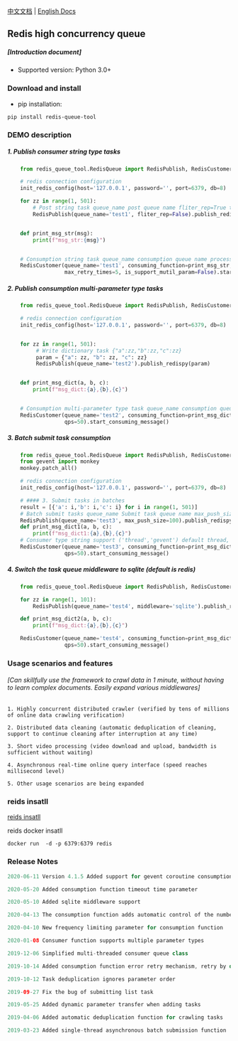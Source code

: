 [中文文档](README.md)  | [English Docs](README_EN.md)  
## Redis high concurrency queue 
##### [Introduction document]

* Supported version: Python 3.0+

### Download and install

* pip installation:
```shell
pip install redis-queue-tool
```

### DEMO description

##### 1. Publish consumer string type tasks
```python
    from redis_queue_tool.RedisQueue import RedisPublish, RedisCustomer, init_redis_config

    # redis connection configuration
    init_redis_config(host='127.0.0.1', password='', port=6379, db=8)

    for zz in range(1, 501):
        # Post string task queue_name post queue name fliter_rep=True task automatically deduplicates (default False)
        RedisPublish(queue_name='test1', fliter_rep=False).publish_redispy_str(zz)


    def print_msg_str(msg):
        print(f"msg_str:{msg}")


    # Consumption string task queue_name consumption queue name process_num process number (default value 1) threads_num thread number (default value 50) max_retry_times error maximum number of automatic retries (default value 3)
    RedisCustomer(queue_name='test1', consuming_function=print_msg_str, process_num=2, threads_num=100,
                  max_retry_times=5, is_support_mutil_param=False).start_consuming_message()
```

##### 2. Publish consumption multi-parameter type tasks
```python
    from redis_queue_tool.RedisQueue import RedisPublish, RedisCustomer, init_redis_config

    # redis connection configuration
    init_redis_config(host='127.0.0.1', password='', port=6379, db=8)


    for zz in range(1, 501):
         # Write dictionary task {"a":zz,"b":zz,"c":zz}
         param = {"a": zz, "b": zz, "c": zz}
         RedisPublish(queue_name='test2').publish_redispy(param)


    def print_msg_dict(a, b, c):
        print(f"msg_dict:{a},{b},{c}")


    # Consumption multi-parameter type task queue_name consumption queue name qps consumption tasks per second (no limit by default)
    RedisCustomer(queue_name='test2', consuming_function=print_msg_dict,
                  qps=50).start_consuming_message()
```

##### 3. Batch submit task consumption

```python
    from redis_queue_tool.RedisQueue import RedisPublish, RedisCustomer, init_redis_config
    from gevent import monkey
    monkey.patch_all()

    # redis connection configuration
    init_redis_config(host='127.0.0.1', password='', port=6379, db=8)

    # #### 3. Submit tasks in batches
    result = [{'a': i,'b': i,'c': i} for i in range(1, 501)]
    # Batch submit tasks queue_name Submit task queue name max_push_size Number of batch submission records per time (default 50)
    RedisPublish(queue_name='test3', max_push_size=100).publish_redispy_list(result)
    def print_msg_dict1(a, b, c):
        print(f"msg_dict1:{a},{b},{c}")
    # Consumer type string support ('thread','gevent') default thread, if you use gevent, please add at the beginning of the code: from gevent import monkey monkey.patch_all()
    RedisCustomer(queue_name='test3', consuming_function=print_msg_dict1, customer_type='gevent',
                  qps=50).start_consuming_message()
```

##### 4. Switch the task queue middleware to sqlite (default is redis)

```python
    from redis_queue_tool.RedisQueue import RedisPublish, RedisCustomer

    for zz in range(1, 101):
        RedisPublish(queue_name='test4', middleware='sqlite').publish_redispy(a=zz, b=zz, c=zz)

    def print_msg_dict2(a, b, c):
        print(f"msg_dict:{a},{b},{c}")

    RedisCustomer(queue_name='test4', consuming_function=print_msg_dict2, middleware='sqlite',
                  qps=50).start_consuming_message()

```


### Usage scenarios and features
###### [Can skillfully use the framework to crawl data in 1 minute, without having to learn complex documents. Easily expand various middlewares]

```shell
1. Highly concurrent distributed crawler (verified by tens of millions of online data crawling verification)

2. Distributed data cleaning (automatic deduplication of cleaning, support to continue cleaning after interruption at any time)

3. Short video processing (video download and upload, bandwidth is sufficient without waiting)

4. Asynchronous real-time online query interface (speed reaches millisecond level)

5. Other usage scenarios are being expanded

```

### reids insatll
[reids insatll](https://www.runoob.com/redis/redis-install.html)

reids docker insatll
```shell
docker run  -d -p 6379:6379 redis
```

### Release Notes


```java
2020-06-11 Version 4.1.5 Added support for gevent coroutine consumption parameter customer_type='gevent'

2020-05-20 Added consumption function timeout time parameter

2020-05-10 Added sqlite middleware support

2020-04-13 The consumption function adds automatic control of the number of threads

2020-04-10 New frequency limiting parameter for consumption function

2020-01-08 Consumer function supports multiple parameter types

2019-12-06 Simplified multi-threaded consumer queue class

2019-10-14 Added consumption function error retry mechanism, retry by default 3 times

2019-10-12 Task deduplication ignores parameter order

2019-09-27 Fix the bug of submitting list task

2019-05-25 Added dynamic parameter transfer when adding tasks

2019-04-06 Added automatic deduplication function for crawling tasks

2019-03-23 ​​Added single-thread asynchronous batch submission function
```